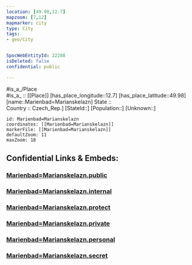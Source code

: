 ```yaml
---
location: [49.98,12.7] 
mapzoom: [7,12] 
mapmarker: city 
type: City
tags:
- geo/City


SpocWebEntityId: 32288
isDeleted: false
confidential: public

---
```

#is_a_/Place  
#is_a_ :: [[Place]] 
[has_place_longitude::12.7] 
[has_place_latitude::49.98] 
[name::Marienbad=Marianskelazn] 
State ::  
Country :: Czech_Rep.] 
[StateId::] 
[Population::] 
[Unknown::] 


```leaflet
id: Marienbad=Marianskelazn
coordinates: [[Marienbad=Marianskelazn]] 
markerFile: [[Marienbad=Marianskelazn]] 
defaultZoom: 11 
maxZoom: 18
```


## Confidential Links & Embeds: 

### [Marienbad=Marianskelazn.public](/_public/\Earth\Continent\Europe\Europe~Central\Czech_Republic\regions~Czech_Republic\Karlovarský\CityMarienbad=Marianskelazn.public.md) 

### [Marienbad=Marianskelazn.internal](/_internal/\Earth\Continent\Europe\Europe~Central\Czech_Republic\regions~Czech_Republic\Karlovarský\CityMarienbad=Marianskelazn.internal.md) 

### [Marienbad=Marianskelazn.protect](/_protect/\Earth\Continent\Europe\Europe~Central\Czech_Republic\regions~Czech_Republic\Karlovarský\CityMarienbad=Marianskelazn.protect.md) 

### [Marienbad=Marianskelazn.private](/_private/\Earth\Continent\Europe\Europe~Central\Czech_Republic\regions~Czech_Republic\Karlovarský\CityMarienbad=Marianskelazn.private.md) 

### [Marienbad=Marianskelazn.personal](/_personal/\Earth\Continent\Europe\Europe~Central\Czech_Republic\regions~Czech_Republic\Karlovarský\CityMarienbad=Marianskelazn.personal.md) 

### [Marienbad=Marianskelazn.secret](/_secret/\Earth\Continent\Europe\Europe~Central\Czech_Republic\regions~Czech_Republic\Karlovarský\CityMarienbad=Marianskelazn.secret.md)

